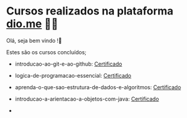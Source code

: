 # Cursos realizados na plataforma [dio.me](https://www.dio.me/) :man_student:	
Olá, seja bem vindo !:wave:

Estes são os cursos concluídos;	

- introducao-ao-git-e-ao-github: [Certificado](https://certificates.digitalinnovation.one/9A107285)

- logica-de-programacao-essencial: [Certificado](https://certificates.digitalinnovation.one/1BCDB2CD)

- aprenda-o-que-sao-estrutura-de-dados-e-algoritmos: [Certificado](https://certificates.digitalinnovation.one/A229FDFD)

- introducao-a-arientacao-a-objetos-com-java: [Certificado](https://certificates.digitalinnovation.one/891DEE81)

- 

  
